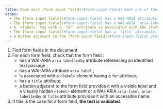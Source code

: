 ```yaml
---
title: Does each [form input field](#form-input-field) meet one of these conditions?
steps:
  - The [form input field](#form-input-field) has a WAI-ARIA attribute `aria-labelledby` referencing an identified [text passage](#text-passage-bound-by-aria-labelledby-or-aria-describedby).
  - The [form input field](#form-input-field) has a WAI-ARIA `aria-label` attribute.
  - A `<label>` tag with a `for` attribute is associated with the [form input field](#form-input-field).
  - The [form input field](#form-input-field) has a `title` attribute.
  - A button adjacent to the [form-input-field](#form-input-field) provides it with a visible label and a visually hidden `<label>` element or a WAI-ARIA `aria-label`, `aria-labelledby` or `title` attribute provides it with an accessible name.
---
```


1. Find form fields in the document.
2. For each form field, check that the form field :
   - has a WAI-ARIA `aria-labelledby` attribute referencing an identified text passage ;
   - has a WAI-ARIA attribute `aria-label` ;
   - is associated with a `<label>` element having a `for` attribute;
   - has a `title` attribute;
   - a button adjacent to the form field provides it with a visible label and a visually hidden `<label>` element or a WAI-ARIA `aria-label`, `aria-labelledby` or `title` attribute provides it with an accessible name.
3. If this is the case for a form field, **the test is validated**.
